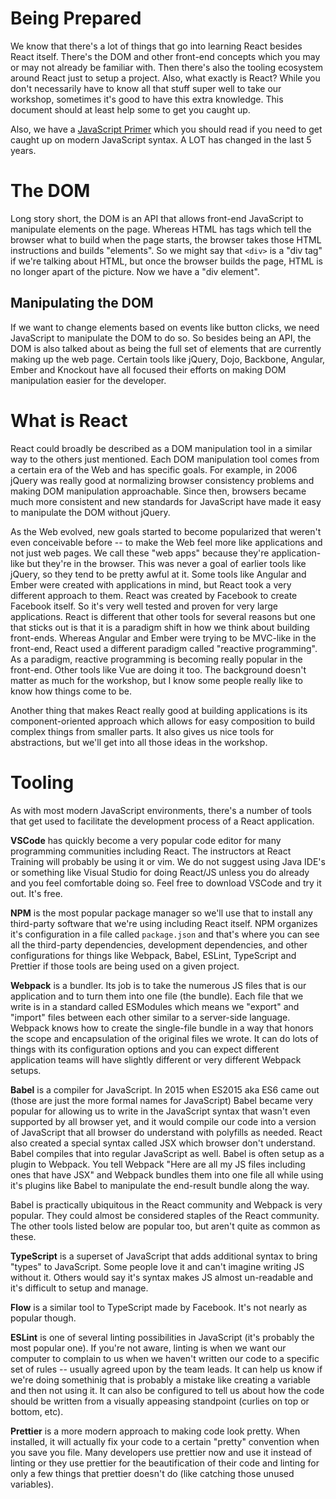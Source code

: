 # Being Prepared

We know that there's a lot of things that go into learning React besides React itself. There's the DOM and other front-end concepts which you may or may not already be familiar with. Then there's also the tooling ecosystem around React just to setup a project. Also, what exactly is React? While you don't necessarily have to know all that stuff super well to take our workshop, sometimes it's good to have this extra knowledge. This document should at least help some to get you caught up.

Also, we have a [JavaScript Primer](https://reacttraining.com/blog/javascript-the-react-parts/) which you should read if you need to get caught up on modern JavaScript syntax. A LOT has changed in the last 5 years.

# The DOM

Long story short, the DOM is an API that allows front-end JavaScript to manipulate elements on the page. Whereas HTML has tags which tell the browser what to build when the page starts, the browser takes those HTML instructions and builds "elements". So we might say that `<div>` is a "div tag" if we're talking about HTML, but once the browser builds the page, HTML is no longer apart of the picture. Now we have a "div element".

## Manipulating the DOM

If we want to change elements based on events like button clicks, we need JavaScript to manipulate the DOM to do so. So besides being an API, the DOM is also talked about as being the full set of elements that are currently making up the web page. Certain tools like jQuery, Dojo, Backbone, Angular, Ember and Knockout have all focused their efforts on making DOM manipulation easier for the developer.

# What is React

React could broadly be described as a DOM manipulation tool in a similar way to the others just mentioned. Each DOM manipulation tool comes from a certain era of the Web and has specific goals. For example, in 2006 jQuery was really good at normalizing browser consistency problems and making DOM manipulation approachable. Since then, browsers became much more consistent and new standards for JavaScript have made it easy to manipulate the DOM without jQuery.

As the Web evolved, new goals started to become popularized that weren't even conceivable before -- to make the Web feel more like applications and not just web pages. We call these "web apps" because they're application-like but they're in the browser. This was never a goal of earlier tools like jQuery, so they tend to be pretty awful at it. Some tools like Angular and Ember were created with applications in mind, but React took a very different approach to them. React was created by Facebook to create Facebook itself. So it's very well tested and proven for very large applications. React is different that other tools for several reasons but one that sticks out is that it is a paradigm shift in how we think about building front-ends. Whereas Angular and Ember were trying to be MVC-like in the front-end, React used a different paradigm called "reactive programming". As a paradigm, reactive programming is becoming really popular in the front-end. Other tools like Vue are doing it too. The background doesn't matter as much for the workshop, but I know some people really like to know how things come to be.

Another thing that makes React really good at building applications is its component-oriented approach which allows for easy composition to build complex things from smaller parts. It also gives us nice tools for abstractions, but we'll get into all those ideas in the workshop.

# Tooling

As with most modern JavaScript environments, there's a number of tools that get used to facilitate the development process of a React application.

**VSCode** has quickly become a very popular code editor for many programming communities including React. The instructors at React Training will probably be using it or vim. We do not suggest using Java IDE's or something like Visual Studio for doing React/JS unless you do already and you feel comfortable doing so. Feel free to download VSCode and try it out. It's free.

**NPM** is the most popular package manager so we'll use that to install any third-party software that we're using including React itself. NPM organizes it's configuration in a file called `package.json` and that's where you can see all the third-party dependencies, development dependencies, and other configurations for things like Webpack, Babel, ESLint, TypeScript and Prettier if those tools are being used on a given project.

**Webpack** is a bundler. Its job is to take the numerous JS files that is our application and to turn them into one file (the bundle). Each file that we write is in a standard called ESModules which means we "export" and "import" files between each other similar to a server-side language. Webpack knows how to create the single-file bundle in a way that honors the scope and encapsulation of the original files we wrote. It can do lots of things with its configuration options and you can expect different application teams will have slightly different or very different Webpack setups.

**Babel** is a compiler for JavaScript. In 2015 when ES2015 aka ES6 came out (those are just the more formal names for JavaScript) Babel became very popular for allowing us to write in the JavaScript syntax that wasn't even supported by all browser yet, and it would compile our code into a version of JavaScript that all browser do understand with polyfills as needed. React also created a special syntax called JSX which browser don't understand. Babel compiles that into regular JavaScript as well. Babel is often setup as a plugin to Webpack. You tell Webpack "Here are all my JS files including ones that have JSX" and Webpack bundles them into one file all while using it's plugins like Babel to manipulate the end-result bundle along the way.

Babel is practically ubiquitous in the React community and Webpack is very popular. They could almost be considered staples of the React community. The other tools listed below are popular too, but aren't quite as common as these.

**TypeScript** is a superset of JavaScript that adds additional syntax to bring "types" to JavaScript. Some people love it and can't imagine writing JS without it. Others would say it's syntax makes JS almost un-readable and it's difficult to setup and manage.

**Flow** is a similar tool to TypeScript made by Facebook. It's not nearly as popular though.

**ESLint** is one of several linting possibilities in JavaScript (it's probably the most popular one). If you're not aware, linting is when we want our computer to complain to us when we haven't written our code to a specific set of rules -- usually agreed upon by the team leads. It can help us know if we're doing somethinig that is probably a mistake like creating a variable and then not using it. It can also be configured to tell us about how the code should be written from a visually appeasing standpoint (curlies on top or bottom, etc).

**Prettier** is a more modern approach to making code look pretty. When installed, it will actually fix your code to a certain "pretty" convention when you save you file. Many developers use prettier now and use it instead of linting or they use prettier for the beautification of their code and linting for only a few things that prettier doesn't do (like catching those unused variables).
